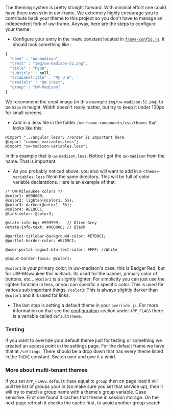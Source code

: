 The theming system is pretty straight forward. With minimal effort one could have there own skin in uw-frame. We extremely highly encourage you to contribute back your theme to this project so you don't have to manage an independent fork of uw-frame. Anyway, here are the steps to configure your theme:

+ Configure your entry in the `THEME` constant located in [`frame-config.js`](https://github.com/UW-Madison-DoIT/uw-frame/blob/master/uw-frame-components/js/frame-config.js). It should look something like :

```javascript
{
  "name" : "uw-madison",
  "crest" : "img/uw-madison-52.png",
  "title" : "MyUW",
  "subtitle" : null,
  "ariaLabelTitle" : "My U W",
  "crestalt" : "UW Crest",
  "group" : "UW-Madison"
}
```
We recommend the crest image (in this example `img/uw-madison-52.png`) to be `52px` in height. Width doesn't really matter, but try to keep it under 100px for small screens.

+ Add in a <theme-name>.less file in the folder `/uw-frame-components/css/themes` that looks like this:

```less
@import "../angular.less"; //order is important here
@import "common-variables.less";
@import "uw-madison-variables.less";
```

In this example that is `uw-madison.less`. Notice I got the `uw-madison` from the name. That is important.

+ As you probably noticed above, you also will want to add in a `<theme>-variables.less` file in the same directory. This will be full of color variable declarations. Here is an example of that:

```
/* UW-Milwaukee colors */
@color1: #000000;         
@color2: lighten(@color1, 5%);
@color3: darken(@color1, 5%);
@color4: #E1DCCC;
@link-color: @color3;

@state-info-bg: #999999;   // Olive Grey
@state-info-text: #000000; // Black

@portlet-titlebar-background-color: #E7D9C1;
@portlet-border-color: #E7D9C1;

@user-portal-logout-btn-text-color: #FFF; //White

@input-border-focus: @color1;
```

`@color1` is your primary color, in uw-madison's case, this is Badger Red, but for UW-Milwaukee this is Black. Its used for the banner, primary color of buttons, etc... `@color2` is a slightly lighter. For simplicity you can just use the lighten function in less, or you can specific a specific color. This is used for various sub important things. `@color3`: This is always slightly darker than `@color1` and it is used for links.

+ The last step is setting a default theme in your `override.js`. For more information on that see the [configuration](#/md/configuration) section under `APP_FLAGS` there is a variable called `defaultTheme`.


### Testing
If you want to override your default theme just for testing or something we created an access point in the settings page. For the default frame we have that at `/settings`. There should be a drop down that has every theme listed in the `THEME` constant. Switch over and give it a whirl.

### More about multi-tenant themes
If you set `APP_FLAGS.defaultTheme` equal to `group` then on page load it will pull the list of groups your in (so make sure you set that service up), then it will try to match a group name with a theme's group variable. Case sensitive. First one found it caches that theme in session storage. On the next page refresh it checks the cache first, to avoid another group search.
